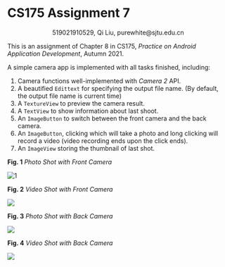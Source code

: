 # CS175 Assignment 7

<center>519021910529, Qi Liu, purewhite@sjtu.edu.cn</center>

This is an assignment of Chapter 8 in CS175, *Practice on Android Application Development*, Autumn 2021.

A simple camera app is implemented with all tasks finished, including:

1. Camera functions well-implemented with *Camera 2* API.
2. A beautified `Edittext` for specifying the output file name. (By default, the output file name is current time)
3. A `TextureView` to preview the camera result.
4. A `TextView` to show information about last shoot.
5. An `ImageButton` to switch between the front camera and the back camera.
6. An `ImageButton`, clicking which will take a photo and long clicking will record a video (video recording ends upon the click ends).
7. An `ImageView` storing the thumbnail of last shot.

**Fig. 1** *Photo Shot with Front Camera*

![1](figs/1.jpg)

**Fig. 2** *Video Shot with Front Camera*

![](figs/2.jpg)

**Fig. 3** *Photo Shot with Back Camera*

![](figs/3.jpg)

**Fig. 4** *Video Shot with Back Camera*

![](figs/4.jpg)